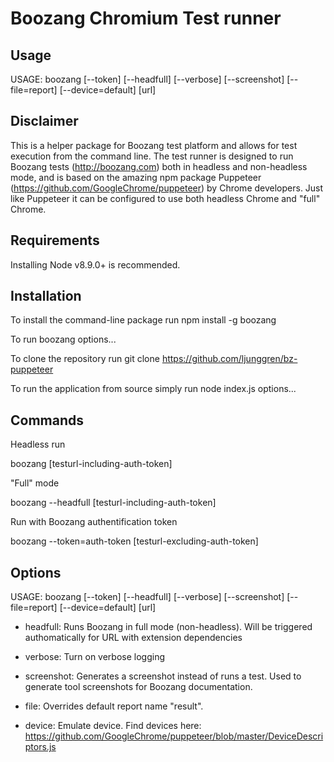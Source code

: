# Boozang Chromium Test runner 

## Usage

USAGE: boozang [--token] [--headfull] [--verbose] [--screenshot] [--file=report] [--device=default] [url]

## Disclaimer

This is a helper package for Boozang test platform and allows for test execution from the command line. The test runner is designed to run Boozang tests (http://boozang.com) both in headless and non-headless mode, and is based on the amazing npm package Puppeteer (https://github.com/GoogleChrome/puppeteer) by Chrome developers. Just like Puppeteer it can be configured to use both headless Chrome and "full" Chrome. 


## Requirements
Installing Node v8.9.0+ is recommended. 

## Installation
To install the command-line package run
npm install -g boozang

To run
boozang options...


To clone the repository run 
git clone https://github.com/ljunggren/bz-puppeteer

To run the application from source simply run 
node index.js options...


## Commands

Headless run 

boozang [testurl-including-auth-token]

"Full" mode

boozang --headfull [testurl-including-auth-token]

Run with Boozang authentification token

boozang --token=auth-token [testurl-excluding-auth-token]

## Options

USAGE: boozang [--token] [--headfull] [--verbose] [--screenshot] [--file=report] [--device=default] [url]

- headfull: Runs Boozang in full mode (non-headless). Will be triggered authomatically for URL with extension dependencies

- verbose: Turn on verbose logging

- screenshot: Generates a screenshot instead of runs a test. Used to generate tool screenshots for Boozang documentation. 

- file: Overrides default report name "result".

- device: Emulate device. Find devices here: https://github.com/GoogleChrome/puppeteer/blob/master/DeviceDescriptors.js